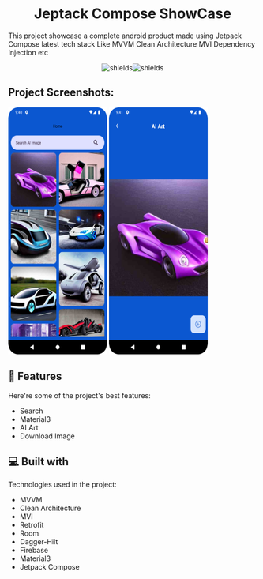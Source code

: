 <h1 align="center" id="title">Jeptack Compose ShowCase</h1>

<p id="description">This project showcase a complete android product made using Jetpack Compose latest tech stack Like MVVM Clean Architecture MVI Dependency Injection etc</p><p>   </p>    <p align="center"><img src="https://img.shields.io/badge/build-passing-brighgreeb" alt="shields"><img src="https://img.shields.io/badge/licence-GPL--3.0-orange" alt="shields"></p>

<h2>Project Screenshots:</h2>

<img src="https://github.com/chiragthummar/JetpackComposeShowCase/blob/master/Screenshot_20230815_214045.png" alt="project-screenshot" width="200" height="500/">           <img src="https://github.com/chiragthummar/JetpackComposeShowCase/blob/master/Screenshot_20230815_214103.png" alt="project-screenshot" width="200" height="500/">

  
  
<h2>🧐 Features</h2>

Here're some of the project's best features:

*   Search
*   Material3
*   AI Art
*   Download Image

  
  
<h2>💻 Built with</h2>

Technologies used in the project:

*   MVVM
*   Clean Architecture
*   MVI
*   Retrofit
*   Room
*   Dagger-Hilt
*   Firebase
*   Material3
*   Jetpack Compose
